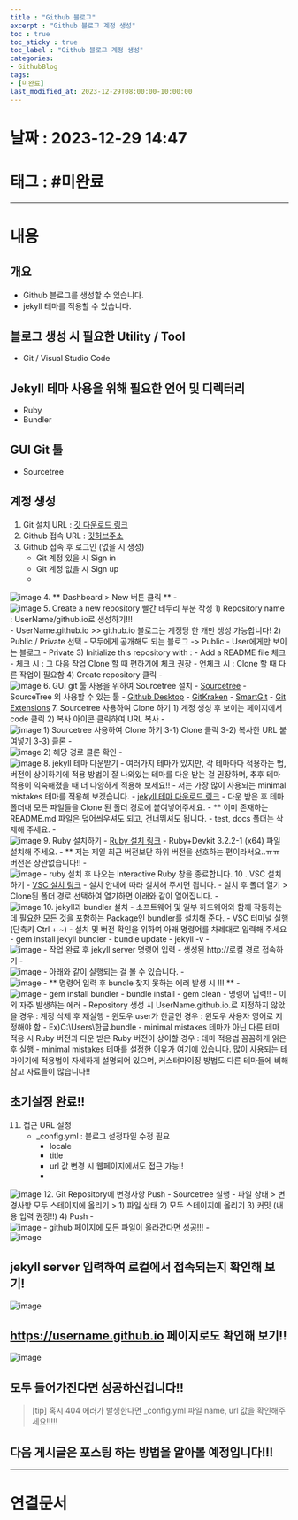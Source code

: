 ```yaml
---
title : "Github 블로그"
excerpt : "Github 블로그 계정 생성"
toc : true
toc_sticky : true
toc_label : "Github 블로그 계정 생성"
categories: 
- GithubBlog
tags:
- [미완료]
last_modified_at: 2023-12-29T08:00:00-10:00:00
---
```


# 날짜 : 2023-12-29 14:47

# 태그 : #미완료 
---

# 내용

## 개요
- Github 블로그를 생성할 수 있습니다.
- jekyll 테마를 적용할 수 있습니다.

## 블로그 생성 시 필요한 Utility / Tool
- Git / Visual Studio Code

## Jekyll 테마 사용을 위해 필요한 언어  및 디렉터리
- Ruby
- Bundler

## GUI Git 툴
- Sourcetree

## 계정 생성
1. Git 설치 URL : [깃 다운로드 링크](https://git-scm.com/downloads)
2. Github 접속 URL : [깃허브주소](https://github.com/)
3. Github  접속 후 로그인 (없을 시 생성)
	- Git 계정 있을 시 Sign in
	- Git 계정 없을 시 Sign up
	-   
![image](../../assets/images/Pasted%20image%2020231227143749.png)
4. ** Dashboard > New  버튼 클릭 **
	-   
![image](../../assets/images/Pasted%20image%2020231227135617.png)
5. Create a new repository 빨간 테두리 부분 작성
	1) Repository name : UserName/github.io로 생성하기!!!   
		- UserName.github.io >> github.io 블로그는 계정당 한 개만 생성 가능합니다!
	2) Public / Private 선택
		- 모두에게 공개해도 되는 블로그 -> Public
		-  User에게만 보이는 블로그 - Private
	3) Initialize this repository with : 
		- Add a README file 체크
		- 체크 시 : 그 다음 작업 Clone 할 때 편하기에 체크 권장
		- 언체크 시 : Clone 할 때 다른 작업이 필요함
	4) Create repository 클릭
		-   
![image](../../assets/images/Pasted%20image%2020231227143017.png)
6. GUI git 툴 사용을 위하여 Sourcetree  설치
	- [Sourcetree](https://www.sourcetreeapp.com/)
	- SourceTree 외 사용할 수 있는 툴 
		- [Github Desktop](https://desktop.github.com/)
		- [GitKraken](https://www.gitkraken.com/download)
		- [SmartGit](https://www.syntevo.com/smartgit/)
		- [Git Extensions](https://gitextensions.github.io/)
7. Sourcetree 사용하여 Clone 하기
	1) 계정 생성 후 보이는 페이지에서 code 클릭
	2) 복사 아이콘 클릭하여 URL 복사
	-   
![image](../../assets/images/Pasted%20image%2020231227165344.png)
	1) Sourcetree 사용하여 Clone 하기
		3-1) Clone 클릭 
		3-2) 복사한 URL 붙여넣기
		3-3) 클론
				-   
![image](../../assets/images/Pasted%20image%2020231227171404.png)
	2) 해당 경로 클론 확인
		-   
![image](../../assets/images/Pasted%20image%2020231227171800.png)
8. jekyll 테마 다운받기
	- 여러가지 테마가 있지만, 각 테마마다 적용하는 법, 버전이 상이하기에 적용 방법이 잘 나와있는 테마를 다운 받는 걸 권장하며, 추후 테마 적용이 익숙해졌을 때 더 다양하게 적용해 보세요!!
	- 저는 가장 많이 사용되는 minimal mistakes 테마를 적용해 보겠습니다.
	- [jekyll 테마 다운로드 링크](http://jekyllthemes.org/page3/)
	- 다운 받은 후 테마 폴더내 모든 파일들을 Clone 된 폴더 경로에 붙여넣어주세요.
		- ** 이미 존재하는 README.md 파일은 덮어씌우셔도 되고, 건너뛰셔도 됩니다.
		- test, docs 폴더는 삭제해 주세요.
		-   
![image](../../assets/images/Pasted%20image%2020231227172514.png)
9. Ruby 설치하기
	- [Ruby 설치 링크](  
![image](../../assets/images/Pasted%20image%2020231227173315.png))
	- Ruby+Devkit 3.2.2-1 (x64) 파일 설치해 주세요. 
	- ** 저는 제일 최근 버전보단 하위 버전을 선호하는 편이라서요..ㅠㅠ 버전은 상관없습니다!!
	-   
![image](../../assets/images/Pasted%20image%2020231227173329.png)
	- ruby 설치 후 나오는 Interactive Ruby 창을 종료합니다.
10 . VSC 설치하기
	- [VSC 설치 링크](https://code.visualstudio.com/download)
	- 설치 안내에 따라 설치해 주시면 됩니다.
	- 설치 후 폴더 열기 > Clone된 폴더 경로 선택하여 열기하면 아래와 같이 열어집니다.
	-   
![image](../../assets/images/Pasted%20image%2020231227172942.png)
10. jekyll과 bundler 설치
	- 소프트웨어 및 일부 하드웨어와 함께 작동하는 데 필요한 모든 것을 포함하는 Package인 bundler를 설치해 준다.
	- VSC 터미널 실행 (단축키 Ctrl + ~)
	- 설치 및 버전 확인을 위하여 아래 명령어를 차례대로 입력해 주세요
		- gem install jekyll bundler
		- bundle update
		- jekyll -v
		-   
![image](../../assets/images/Pasted%20image%2020231227181055.png)
	- 작업 완료 후 jekyll server 명령어 입력
	- 생성된 http://로컬 경로 접속하기
	-   
![image](../../assets/images/Pasted%20image%2020231227181426.png)
	- 아래와 같이 실행되는 걸 볼 수 있습니다.
	-   
![image](../../assets/images/Pasted%20image%2020231227181538.png)
	- ** 명령어 입력 후 bundle 찾지 못하는 에러 발생 시 !!! ** 
	-   
![image](../../assets/images/Pasted%20image%2020231228100013.png)
		- gem install bundler
		- bundle install
		- gem clean
		- 명령어 입력!!
	- 이외 자주 발생하는 에러
		- Repository 생성 시 UserName.github.io.로 지정하지 않았을 경우 : 계정 삭제 후 재실행
		- 윈도우 user가 한글인 경우 : 윈도우 사용자 영어로 지정해야 함
			- Ex)C:\Users\한글\.bundle
		-  minimal mistakes 테마가 아닌 다른 테마 적용 시 Ruby 버전과 다운 받은 Ruby 버전이 상이할 경우 : 테마 적용법 꼼꼼하게 읽은 후 실행
			- minimal mistakes 테마를 설정한 이유가 여기에 있습니다. 많이 사용되는 테마이기에 적용법이 자세하게 설명되어 있으며, 커스터마이징 방법도 다른 테마들에 비해 참고 자료들이 많습니다!!

## 초기설정 완료!!

11. 접근 URL 설정
	- _config.yml : 블로그 설정파일 수정 필요
		- locale
		- title
		- url 값 변경 시 웹페이지에서도 접근 가능!!
		-   
![image](../../assets/images/Pasted%20image%2020231228100726.png)
12. Git Repository에 변경사항 Push
	- Sourcetree 실행
	- 파일 상태 > 변경사항 모두 스테이지에 올리기 > 
		1) 파일 상태
		2) 모두 스테이지에 올리기
		3) 커밋 (내용 입력 권장!!)
		4) Push
			-   
![image](../../assets/images/Pasted%20image%2020231228101353.png)
	- github 페이지에 모든 파일이 올라갔다면 성공!!!
		-   
![image](../../assets/images/Pasted%20image%2020231228101614.png)

## jekyll server 입력하여 로컬에서 접속되는지 확인해 보기! 
  
![image](../../assets/images/Pasted%20image%2020231228102802.png)

## https://username.github.io 페이지로도 확인해 보기!!
  
![image](../../assets/images/Pasted%20image%2020231228102837.png)

## 모두 들어가진다면 성공하신겁니다!!

> [tip]
> 혹시 404 에러가 발생한다면 _config.yml 파일 name, url 값을 확인해주세요!!!!!

## 다음 게시글은 포스팅 하는 방법을 알아볼 예정입니다!!!

---

# 연결문서
